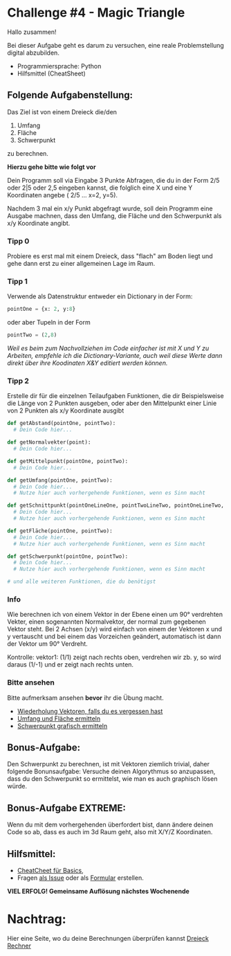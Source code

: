 # Challenge #4 - Magic Triangle

Hallo zusammen!

Bei dieser Aufgabe geht es darum zu versuchen, eine reale Problemstellung digital abzubilden.

- Programmiersprache: Python
- Hilfsmittel (CheatSheet)

## Folgende Aufgabenstellung:

Das Ziel ist von einem Dreieck die/den

1. Umfang
2. Fläche
3. Schwerpunkt

zu berechnen.

**Hierzu gehe bitte wie folgt vor**

Dein Programm soll via Eingabe 3 Punkte Abfragen, die du in der Form 2/5 oder 2|5 oder 2,5 eingeben kannst, die folglich eine X und eine Y Koordinaten angebe ( 2/5 ... x=2, y=5).

Nachdem 3 mal ein x/y Punkt abgefragt wurde, soll dein Programm eine Ausgabe machnen, dass den Umfang, die Fläche und den Schwerpunkt als x/y Koordinate angibt.

### Tipp 0

Probiere es erst mal mit einem Dreieck, dass "flach" am Boden liegt und gehe dann erst zu einer allgemeinen Lage im Raum.

### Tipp 1

Verwende als Datenstruktur entweder ein Dictionary in der Form:

```python
pointOne = {x: 2, y:8}
```

oder aber Tupeln in der Form

```python
pointTwo = (2,8)
```

_Weil es beim zum Nachvollziehen im Code einfacher ist mit X und Y zu Arbeiten, empfehle ich die Dictionary-Variante, auch weil diese Werte dann direkt über ihre Koodinaten X&Y editiert werden können._

### Tipp 2

Erstelle dir für die einzelnen Teilaufgaben Funktionen, die dir Beispielsweise die Länge von 2 Punkten ausgeben, oder aber den Mittelpunkt einer Linie von 2 Punkten als x/y Koordinate ausgibt

```python
def getAbstand(pointOne, pointTwo):
  # Dein Code hier...

def getNormalvekter(point):
  # Dein Code hier...

def getMittelpunkt(pointOne, pointTwo):
  # Dein Code hier...

def getUmfang(pointOne, pointTwo):
  # Dein Code hier...
  # Nutze hier auch vorhergehende Funktionen, wenn es Sinn macht

def getSchnittpunkt(pointOneLineOne, pointTwoLineTwo, pointOneLineTwo, pointTwoLineTwo):
  # Dein Code hier...
  # Nutze hier auch vorhergehende Funktionen, wenn es Sinn macht

def getFläche(pointOne, pointTwo):
  # Dein Code hier...
  # Nutze hier auch vorhergehende Funktionen, wenn es Sinn macht

def getSchwerpunkt(pointOne, pointTwo):
  # Dein Code hier...
  # Nutze hier auch vorhergehende Funktionen, wenn es Sinn macht

# und alle weiteren Funktionen, die du benötigst

```

### Info

Wie berechnen ich von einem Vektor in der Ebene einen um 90° verdrehten Vekter, einen sogenannten Normalvektor, der normal zum gegebenen Vektor steht.
Bei 2 Achsen (x/y) wird einfach von einem der Vektoren x und y vertauscht und bei einem das Vorzeichen geändert, automatisch ist dann der Vektor um 90° Verdreht.

Kontrolle:
vektor1: (1/1) zeigt nach rechts oben, verdrehen wir zb. y, so wird daraus (1/-1) und er zeigt nach rechts unten.

### Bitte ansehen

Bitte aufmerksam ansehen **bevor** ihr die Übung macht.

- [Wiederholung Vektoren, falls du es vergessen hast](https://www.youtube.com/watch?v=dzxmbcL4fE8)
- [Umfang und Fläche ermitteln](https://www.youtube.com/watch?v=M-Cx36dVWw0)
- [Schwerpunkt grafisch ermitteln](https://www.youtube.com/watch?v=g4KdVurVrvo)

## Bonus-Aufgabe:

Den Schwerpunkt zu berechnen, ist mit Vektoren ziemlich trivial, daher folgende Bonunsaufgabe:
Versuche deinen Algorythmus so anzupassen, dass du den Schwerpunkt so ermittelst, wie man es auch graphisch lösen würde.

## Bonus-Aufgabe EXTREME:

Wenn du mit dem vorhergehenden überfordert bist, dann ändere deinen Code so ab, dass es auch im 3d Raum geht, also mit X/Y/Z Koordinaten.

## Hilfsmittel:

- [CheatCheet für Basics](https://teams.microsoft.com/l/file/577FC335-F5B4-4A56-B307-D7ED57E48403?tenantId=b8192970-931b-4546-97ce-a6a611c24bd9&fileType=pdf&objectUrl=https%3A%2F%2Ffhwzid.sharepoint.com%2Fsites%2FAT_DiBBA_2019_876338345%2FFreigegebene%20Dokumente%2FWeekly%20Coding%20Challenge%2FMaterialien%2Fbeginners_cheat_sheet.pdf&baseUrl=https%3A%2F%2Ffhwzid.sharepoint.com%2Fsites%2FAT_DiBBA_2019_876338345&serviceName=teams&threadId=19:a6077bbb7c794716aef8ef6264849648@thread.skype&groupId=fe5a1a58-19cb-498f-88e0-617b2206af7e),
- Fragen [als Issue](https://github.com/joeherold/wcc_fh_wkw_python/issues) oder als [Formular](https://forms.office.com/Pages/ResponsePage.aspx?Host=Teams&lang=%7Blocale%7D&groupId=%7BgroupId%7D&tid=%7Btid%7D&teamsTheme=%7Btheme%7D&upn=%7Bupn%7D&id=cCkZuBuTRkWXzqamEcJL2Rcv0_AVGQVMpyxsXq73-hxUOUM1QVo0WTA3T1dOSEQ3NkxCN0Y1MjZBUC4u) erstellen.

**VIEL ERFOLG! Gemeinsame Auflösung nächstes Wochenende**

# Nachtrag:

Hier eine Seite, wo du deine Berechnungen überprüfen kannst
[Dreieck Rechner](https://www.triangle-calculator.com/de/?what=vc&a=5&a1=1&3dd=3D&a2=0&b=1&b1=1&b2=0&c=3&c1=4&c2=0&submit=Berechnen&3d=0)
